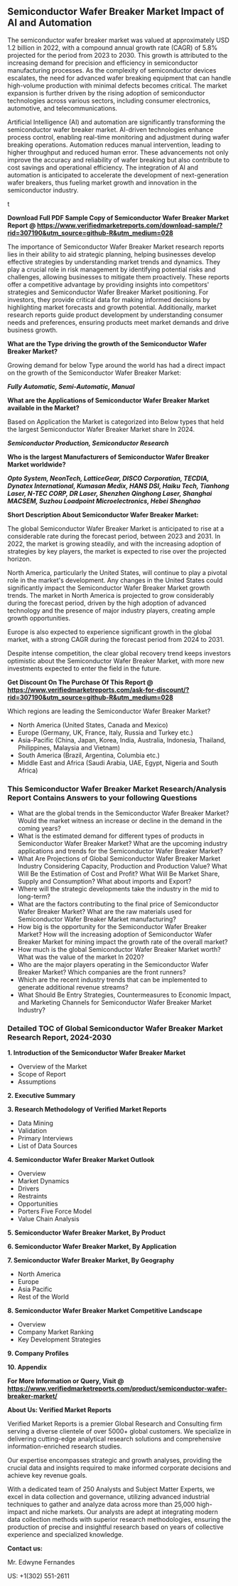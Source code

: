 <h2>Semiconductor Wafer Breaker Market Impact of AI and Automation</h2><p>The semiconductor wafer breaker market was valued at approximately USD 1.2 billion in 2022, with a compound annual growth rate (CAGR) of 5.8% projected for the period from 2023 to 2030. This growth is attributed to the increasing demand for precision and efficiency in semiconductor manufacturing processes. As the complexity of semiconductor devices escalates, the need for advanced wafer breaking equipment that can handle high-volume production with minimal defects becomes critical. The market expansion is further driven by the rising adoption of semiconductor technologies across various sectors, including consumer electronics, automotive, and telecommunications.</p><p>Artificial Intelligence (AI) and automation are significantly transforming the semiconductor wafer breaker market. AI-driven technologies enhance process control, enabling real-time monitoring and adjustment during wafer breaking operations. Automation reduces manual intervention, leading to higher throughput and reduced human error. These advancements not only improve the accuracy and reliability of wafer breaking but also contribute to cost savings and operational efficiency. The integration of AI and automation is anticipated to accelerate the development of next-generation wafer breakers, thus fueling market growth and innovation in the semiconductor industry.</p>t</p><p id="" class=""><strong>Download Full PDF Sample Copy of Semiconductor Wafer Breaker Market Report @ <a href="https://www.verifiedmarketreports.com/download-sample/?rid=307190&utm_source=github-R&utm_medium=028" target="_blank">https://www.verifiedmarketreports.com/download-sample/?rid=307190&utm_source=github-R&utm_medium=028</a></strong></p><p>The importance of&nbsp;Semiconductor Wafer Breaker Market research reports lies in their ability to aid strategic planning, helping businesses develop effective strategies by understanding market trends and dynamics. They play a crucial role in risk management by identifying potential risks and challenges, allowing businesses to mitigate them proactively. These reports offer a competitive advantage by providing insights into competitors' strategies and Semiconductor Wafer Breaker Market positioning. For investors, they provide critical data for making informed decisions by highlighting market forecasts and growth potential. Additionally, market research reports guide product development by understanding consumer needs and preferences, ensuring products meet market demands and drive business growth.</p><p><strong>What are the&nbsp;Type driving the growth of the Semiconductor Wafer Breaker Market?</strong></p><p id="" class="">Growing demand for below Type around the world has had a direct impact on the growth of the Semiconductor Wafer Breaker Market:</p><em><strong>Fully Automatic, Semi-Automatic, Manual</strong></em></p><strong>What are the&nbsp;Applications&nbsp;of Semiconductor Wafer Breaker Market available in the Market?</strong></p><p id="" class="">Based on Application the Market is categorized into Below types that held the largest Semiconductor Wafer Breaker Market share In 2024.</p><em><strong>Semiconductor Production, Semiconductor Research</strong></em></p><strong>Who is the largest Manufacturers of Semiconductor Wafer Breaker Market worldwide?</strong></p><p><em><strong>Opto System, NeonTech, LatticeGear, DISCO Corporation, TECDIA, Dynatex International, Kumasan Medix, HANS DSI, Haiku Tech, Tianhong Laser, N-TEC CORP, DR Laser, Shenzhen Qinghong Laser, Shanghai MACSEM, Suzhou Loadpoint Microelectronics, Hebei Shenghao</strong></em></p><p id="" class=""><strong>Short Description About Semiconductor Wafer Breaker Market:</strong></p><p>The global Semiconductor Wafer Breaker Market is anticipated to rise at a considerable rate during the forecast period, between 2023 and 2031. In 2022, the market is growing steadily, and with the increasing adoption of strategies by key players, the market is expected to rise over the projected horizon.</p><p>North America, particularly the United States, will continue to play a pivotal role in the market's development. Any changes in the United States could significantly impact the Semiconductor Wafer Breaker Market growth trends. The market in North America is projected to grow considerably during the forecast period, driven by the high adoption of advanced technology and the presence of major industry players, creating ample growth opportunities.</p><p>Europe is also expected to experience significant growth in the global market, with a strong CAGR during the forecast period from 2024 to 2031.</p><p>Despite intense competition, the clear global recovery trend keeps investors optimistic about the Semiconductor Wafer Breaker Market, with more new investments expected to enter the field in the future.</p><p id="" class=""><strong>Get Discount On The Purchase Of This Report @ <a href="https://www.verifiedmarketreports.com/ask-for-discount/?rid=307190&utm_source=github-R&utm_medium=028" target="_blank">https://www.verifiedmarketreports.com/ask-for-discount/?rid=307190&utm_source=github-R&utm_medium=028</a></strong></p>Which regions are leading the Semiconductor Wafer Breaker Market?</p><ul><li>North America (United States, Canada and Mexico)</li><li>Europe (Germany, UK, France, Italy, Russia and Turkey etc.)</li><li>Asia-Pacific (China, Japan, Korea, India, Australia, Indonesia, Thailand, Philippines, Malaysia and Vietnam)</li><li>South America (Brazil, Argentina, Columbia etc.)</li><li>Middle East and Africa (Saudi Arabia, UAE, Egypt, Nigeria and South Africa)</li></ul><h3 id="" class="">This Semiconductor Wafer Breaker Market Research/Analysis Report Contains Answers to your following Questions</h3><ul><li>What are the global trends in the Semiconductor Wafer Breaker Market? Would the market witness an increase or decline in the demand in the coming years?</li><li>What is the estimated demand for different types of products in Semiconductor Wafer Breaker Market? What are the upcoming industry applications and trends for the Semiconductor Wafer Breaker Market?</li><li>What Are Projections of Global Semiconductor Wafer Breaker Market Industry Considering Capacity, Production and Production Value? What Will Be the Estimation of Cost and Profit? What Will Be Market Share, Supply and Consumption? What about imports and Export?</li><li>Where will the strategic developments take the industry in the mid to long-term?</li><li>What are the factors contributing to the final price of Semiconductor Wafer Breaker Market? What are the raw materials used for Semiconductor Wafer Breaker Market manufacturing?</li><li>How big is the opportunity for the Semiconductor Wafer Breaker Market? How will the increasing adoption of Semiconductor Wafer Breaker Market for mining impact the growth rate of the overall market?</li><li>How much is the global Semiconductor Wafer Breaker Market worth? What was the value of the market In 2020?</li><li>Who are the major players operating in the Semiconductor Wafer Breaker Market? Which companies are the front runners?</li><li>Which are the recent industry trends that can be implemented to generate additional revenue streams?</li><li>What Should Be Entry Strategies, Countermeasures to Economic Impact, and Marketing Channels for Semiconductor Wafer Breaker Market Industry?</li></ul><h3 id="" class="">Detailed TOC of Global Semiconductor Wafer Breaker Market Research Report, 2024-2030</h3><p id="" class=""><strong>1. Introduction of the Semiconductor Wafer Breaker Market</strong></p><ul><li>Overview of the Market</li><li>Scope of Report</li><li>Assumptions</li></ul><p id="" class=""><strong>2. Executive Summary</strong></p><p id="" class=""><strong>3. Research Methodology of Verified Market Reports</strong></p><ul><li>Data Mining</li><li>Validation</li><li>Primary Interviews</li><li>List of Data Sources</li></ul><p id="" class=""><strong>4. Semiconductor Wafer Breaker Market Outlook</strong></p><ul><li>Overview</li><li>Market Dynamics</li><li>Drivers</li><li>Restraints</li><li>Opportunities</li><li>Porters Five Force Model</li><li>Value Chain Analysis</li></ul><p id="" class=""><strong>5. Semiconductor Wafer Breaker Market, By Product</strong></p><p id="" class=""><strong>6. Semiconductor Wafer Breaker Market, By Application</strong></p><p id="" class=""><strong>7. Semiconductor Wafer Breaker Market, By Geography</strong></p><ul><li>North America</li><li>Europe</li><li>Asia Pacific</li><li>Rest of the World</li></ul><p id="" class=""><strong>8. Semiconductor Wafer Breaker Market Competitive Landscape</strong></p><ul><li>Overview</li><li>Company Market Ranking</li><li>Key Development Strategies</li></ul><p id="" class=""><strong>9. Company Profiles</strong></p><p id="" class=""><strong>10. Appendix</strong></p><p id="" class=""><strong>For More Information or Query, Visit @ <a href="https://www.verifiedmarketreports.com/product/semiconductor-wafer-breaker-market/" target="_blank">https://www.verifiedmarketreports.com/product/semiconductor-wafer-breaker-market/</a></strong></p><p id="" class=""><strong>About Us: Verified Market Reports</strong></p><p id="" class="">Verified Market Reports is a premier Global Research and Consulting firm serving a diverse clientele of over 5000+ global customers. We specialize in delivering cutting-edge analytical research solutions and comprehensive information-enriched research studies.</p><p id="" class="">Our expertise encompasses strategic and growth analyses, providing the crucial data and insights required to make informed corporate decisions and achieve key revenue goals.</p><p id="" class="">With a dedicated team of 250 Analysts and Subject Matter Experts, we excel in data collection and governance, utilizing advanced industrial techniques to gather and analyze data across more than 25,000 high-impact and niche markets. Our analysts are adept at integrating modern data collection methods with superior research methodologies, ensuring the production of precise and insightful research based on years of collective experience and specialized knowledge.</p><p id="" class=""><strong>Contact us:</strong></p><p id="" class="">Mr. Edwyne Fernandes</p><p id="" class="">US: +1(302) 551-2611</p>